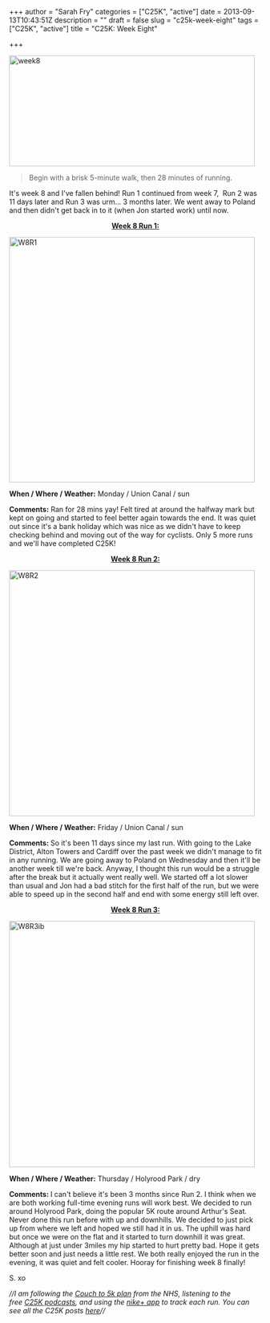 +++
author = "Sarah Fry"
categories = ["C25K", "active"]
date = 2013-09-13T10:43:51Z
description = ""
draft = false
slug = "c25k-week-eight"
tags = ["C25K", "active"]
title = "C25K: Week Eight"

+++


<p style="text-align: left;"><a href="http://sweetaspi.co.uk/content/images/2013/05/week8.jpg"><img class="alignnone size-full wp-image-1790" alt="week8" src="http://sweetaspi.co.uk/content/images/2013/05/week8.jpg" width="490" height="221" /></a></p>

>Begin with a brisk 5-minute walk, then 28 minutes of running.

<p style="text-align: left;">It's week 8 and I've fallen behind! Run 1 continued from week 7,  Run 2 was 11 days later and Run 3 was urm... 3 months later. We went away to Poland and then didn't get back in to it (when Jon started work) until now.</p>
<p style="text-align: center;"><span style="text-decoration: underline;"><strong>Week 8 Run 1:</strong></span></p>
<p style="text-align: left;"><a href="http://sweetaspi.co.uk/content/images/2013/05/W8R1ib.jpg"><img class="alignnone size-full wp-image-1768" alt="W8R1" src="http://sweetaspi.co.uk/content/images/2013/05/W8R1ib.jpg" width="490" height="489" /></a></p>
<strong>When / Where / Weather:</strong> Monday / Union Canal / sun

<strong>Comments:</strong> Ran for 28 mins yay! Felt tired at around the halfway mark but kept on going and started to feel better again towards the end. It was quiet out since it's a bank holiday which was nice as we didn't have to keep checking behind and moving out of the way for cyclists. Only 5 more runs and we'll have completed C25K!
<p style="text-align: center;"><span style="text-decoration: underline;"><strong>Week 8 Run 2:</strong></span></p>
<p style="text-align: left;"><a href="http://sweetaspi.co.uk/content/images/2013/05/W8R2ib.jpg"><img class="alignnone size-full wp-image-1791" alt="W8R2" src="http://sweetaspi.co.uk/content/images/2013/05/W8R2ib.jpg" width="490" height="490" /></a></p>
<strong>When / Where / Weather:</strong> Friday / Union Canal / sun

<strong>Comments: </strong>So it's been 11 days since my last run. With going to the Lake District, Alton Towers and Cardiff over the past week we didn't manage to fit in any running. We are going away to Poland on Wednesday and then it'll be another week till we're back. Anyway, I thought this run would be a struggle after the break but it actually went really well. We started off a lot slower than usual and Jon had a bad stitch for the first half of the run, but we were able to speed up in the second half and end with some energy still left over.
<p style="text-align: center;"><span style="text-decoration: underline;"><strong>Week 8 Run 3:</strong></span></p>
<a href="http://sweetaspi.co.uk/content/images/2013/05/W8R3ib.jpg"><img class="alignnone size-full wp-image-1988" alt="W8R3ib" src="http://sweetaspi.co.uk/content/images/2013/05/W8R3ib.jpg" width="490" height="491" /></a>

<strong>When / Where / Weather:</strong> Thursday / Holyrood Park / dry

<strong>Comments: </strong>I can't believe it's been 3 months since Run 2. I think when we are both working full-time evening runs will work best. We decided to run around Holyrood Park, doing the popular 5K route around Arthur's Seat. Never done this run before with up and downhills. We decided to just pick up from where we left and hoped we still had it in us. The uphill was hard but once we were on the flat and it started to turn downhill it was great. Although at just under 3miles my hip started to hurt pretty bad. Hope it gets better soon and just needs a little rest. We both really enjoyed the run in the evening, it was quiet and felt cooler. Hooray for finishing week 8 finally!

S. xo

<em>//I am following the <a href="http://www.nhs.uk/LiveWell/c25k/Pages/couch-to-5k.aspx" target="_blank">Couch to 5k plan</a> from the NHS, listening <em>to the free <a href="http://www.nhs.uk/Tools/Pages/couch-5K-running-plan.aspx" target="_blank">C25K podcasts</a>, and </em>using the <a href="http://nikeplus.nike.com/plus/products/gps_app/" target="_blank">nike+ app</a> to track each run. You can see all the C25K posts <a href="http://sweetaspi.co.uk/tag/C25K/" target="_blank">here</a>//</em>

